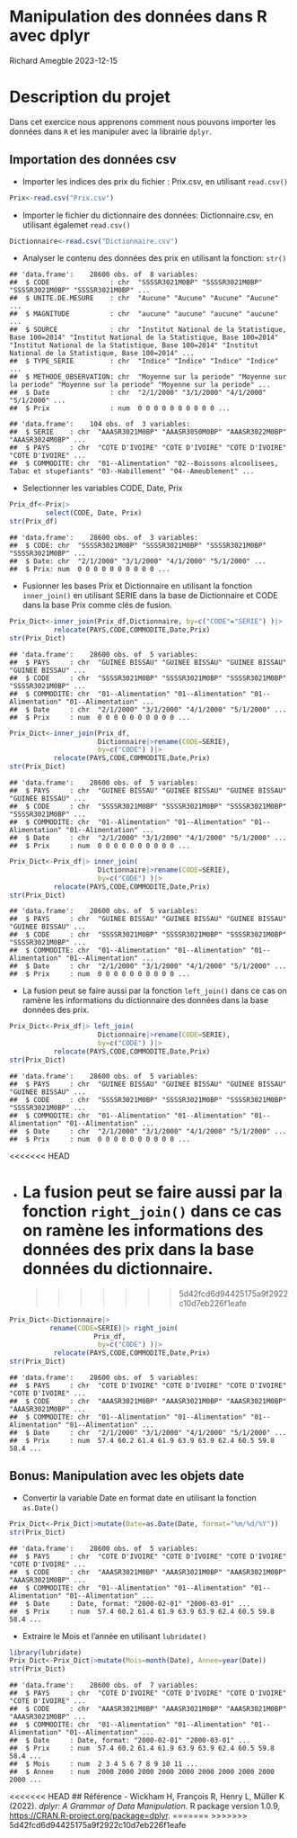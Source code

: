 Manipulation des données dans R avec dplyr
================
Richard Amegble
2023-12-15

# Description du projet

Dans cet exercice nous apprenons comment nous pouvons importer les
données dans `R` et les manipuler avec la librairie `dplyr`.

## Importation des données csv

- Importer les indices des prix du fichier : Prix.csv, en utilisant
  `read.csv()`

``` r
Prix<-read.csv("Prix.csv")
```

- Importer le fichier du dictionnaire des données: Dictionnaire.csv, en
  utilisant égalemet `read.csv()`

``` r
Dictionnaire<-read.csv("Dictionnaire.csv")
```

- Analyser le contenu des données des prix en utilisant la fonction:
  `str()`

<!-- -->

    ## 'data.frame':    28600 obs. of  8 variables:
    ##  $ CODE               : chr  "SSSSR3021M0BP" "SSSSR3021M0BP" "SSSSR3021M0BP" "SSSSR3021M0BP" ...
    ##  $ UNITE.DE.MESURE    : chr  "Aucune" "Aucune" "Aucune" "Aucune" ...
    ##  $ MAGNITUDE          : chr  "aucune" "aucune" "aucune" "aucune" ...
    ##  $ SOURCE             : chr  "Institut National de la Statistique, Base 100=2014" "Institut National de la Statistique, Base 100=2014" "Institut National de la Statistique, Base 100=2014" "Institut National de la Statistique, Base 100=2014" ...
    ##  $ TYPE_SERIE         : chr  "Indice" "Indice" "Indice" "Indice" ...
    ##  $ METHODE_OBSERVATION: chr  "Moyenne sur la periode" "Moyenne sur la periode" "Moyenne sur la periode" "Moyenne sur la periode" ...
    ##  $ Date               : chr  "2/1/2000" "3/1/2000" "4/1/2000" "5/1/2000" ...
    ##  $ Prix               : num  0 0 0 0 0 0 0 0 0 0 ...

    ## 'data.frame':    104 obs. of  3 variables:
    ##  $ SERIE    : chr  "AAASR3021M0BP" "AAASR3050M0BP" "AAASR3022M0BP" "AAASR3024M0BP" ...
    ##  $ PAYS     : chr  "COTE D'IVOIRE" "COTE D'IVOIRE" "COTE D'IVOIRE" "COTE D'IVOIRE" ...
    ##  $ COMMODITE: chr  "01--Alimentation" "02--Boissons alcoolisees, Tabac et stupefiants" "03--Habillement" "04--Ameublement" ...

- Selectionner les variables CODE, Date, Prix

``` r
Prix_df<-Prix|>
         select(CODE, Date, Prix)
str(Prix_df)
```

    ## 'data.frame':    28600 obs. of  3 variables:
    ##  $ CODE: chr  "SSSSR3021M0BP" "SSSSR3021M0BP" "SSSSR3021M0BP" "SSSSR3021M0BP" ...
    ##  $ Date: chr  "2/1/2000" "3/1/2000" "4/1/2000" "5/1/2000" ...
    ##  $ Prix: num  0 0 0 0 0 0 0 0 0 0 ...

- Fusionner les bases Prix et Dictionnaire en utilisant la fonction
  `inner_join()` en utilisant SERIE dans la base de Dictionnaire et CODE
  dans la base Prix comme clés de fusion.

``` r
Prix_Dict<-inner_join(Prix_df,Dictionnaire, by=c("CODE"="SERIE") )|>
           relocate(PAYS,CODE,COMMODITE,Date,Prix)
str(Prix_Dict)
```

    ## 'data.frame':    28600 obs. of  5 variables:
    ##  $ PAYS     : chr  "GUINEE BISSAU" "GUINEE BISSAU" "GUINEE BISSAU" "GUINEE BISSAU" ...
    ##  $ CODE     : chr  "SSSSR3021M0BP" "SSSSR3021M0BP" "SSSSR3021M0BP" "SSSSR3021M0BP" ...
    ##  $ COMMODITE: chr  "01--Alimentation" "01--Alimentation" "01--Alimentation" "01--Alimentation" ...
    ##  $ Date     : chr  "2/1/2000" "3/1/2000" "4/1/2000" "5/1/2000" ...
    ##  $ Prix     : num  0 0 0 0 0 0 0 0 0 0 ...

``` r
Prix_Dict<-inner_join(Prix_df,
                      Dictionnaire|>rename(CODE=SERIE), 
                      by=c("CODE") )|>
           relocate(PAYS,CODE,COMMODITE,Date,Prix)
str(Prix_Dict)
```

    ## 'data.frame':    28600 obs. of  5 variables:
    ##  $ PAYS     : chr  "GUINEE BISSAU" "GUINEE BISSAU" "GUINEE BISSAU" "GUINEE BISSAU" ...
    ##  $ CODE     : chr  "SSSSR3021M0BP" "SSSSR3021M0BP" "SSSSR3021M0BP" "SSSSR3021M0BP" ...
    ##  $ COMMODITE: chr  "01--Alimentation" "01--Alimentation" "01--Alimentation" "01--Alimentation" ...
    ##  $ Date     : chr  "2/1/2000" "3/1/2000" "4/1/2000" "5/1/2000" ...
    ##  $ Prix     : num  0 0 0 0 0 0 0 0 0 0 ...

``` r
Prix_Dict<-Prix_df|> inner_join(
                      Dictionnaire|>rename(CODE=SERIE), 
                      by=c("CODE") )|>
           relocate(PAYS,CODE,COMMODITE,Date,Prix)
str(Prix_Dict)
```

    ## 'data.frame':    28600 obs. of  5 variables:
    ##  $ PAYS     : chr  "GUINEE BISSAU" "GUINEE BISSAU" "GUINEE BISSAU" "GUINEE BISSAU" ...
    ##  $ CODE     : chr  "SSSSR3021M0BP" "SSSSR3021M0BP" "SSSSR3021M0BP" "SSSSR3021M0BP" ...
    ##  $ COMMODITE: chr  "01--Alimentation" "01--Alimentation" "01--Alimentation" "01--Alimentation" ...
    ##  $ Date     : chr  "2/1/2000" "3/1/2000" "4/1/2000" "5/1/2000" ...
    ##  $ Prix     : num  0 0 0 0 0 0 0 0 0 0 ...

- La fusion peut se faire aussi par la fonction `left_join()` dans ce
  cas on ramène les informations du dictionnaire des données dans la
  base données des prix.

``` r
Prix_Dict<-Prix_df|> left_join(
                      Dictionnaire|>rename(CODE=SERIE), 
                      by=c("CODE") )|>
           relocate(PAYS,CODE,COMMODITE,Date,Prix)
str(Prix_Dict)
```

    ## 'data.frame':    28600 obs. of  5 variables:
    ##  $ PAYS     : chr  "GUINEE BISSAU" "GUINEE BISSAU" "GUINEE BISSAU" "GUINEE BISSAU" ...
    ##  $ CODE     : chr  "SSSSR3021M0BP" "SSSSR3021M0BP" "SSSSR3021M0BP" "SSSSR3021M0BP" ...
    ##  $ COMMODITE: chr  "01--Alimentation" "01--Alimentation" "01--Alimentation" "01--Alimentation" ...
    ##  $ Date     : chr  "2/1/2000" "3/1/2000" "4/1/2000" "5/1/2000" ...
    ##  $ Prix     : num  0 0 0 0 0 0 0 0 0 0 ...

\<\<\<\<\<\<\< HEAD

- # La fusion peut se faire aussi par la fonction `right_join()` dans ce cas on ramène les informations des données des prix dans la base données du dictionnaire.

  > > > > > > > 5d42fcd6d94425175a9f2922c10d7eb226f1eafe

``` r
Prix_Dict<-Dictionnaire|>
          rename(CODE=SERIE)|> right_join(
                     Prix_df, 
                      by=c("CODE") )|>
           relocate(PAYS,CODE,COMMODITE,Date,Prix)
str(Prix_Dict)
```

    ## 'data.frame':    28600 obs. of  5 variables:
    ##  $ PAYS     : chr  "COTE D'IVOIRE" "COTE D'IVOIRE" "COTE D'IVOIRE" "COTE D'IVOIRE" ...
    ##  $ CODE     : chr  "AAASR3021M0BP" "AAASR3021M0BP" "AAASR3021M0BP" "AAASR3021M0BP" ...
    ##  $ COMMODITE: chr  "01--Alimentation" "01--Alimentation" "01--Alimentation" "01--Alimentation" ...
    ##  $ Date     : chr  "2/1/2000" "3/1/2000" "4/1/2000" "5/1/2000" ...
    ##  $ Prix     : num  57.4 60.2 61.4 61.9 63.9 63.9 62.4 60.5 59.8 58.4 ...

## Bonus: Manipulation avec les objets date

- Convertir la variable Date en format date en utilisant la fonction
  `as.Date()`

``` r
Prix_Dict<-Prix_Dict|>mutate(Date=as.Date(Date, format="%m/%d/%Y"))
str(Prix_Dict)
```

    ## 'data.frame':    28600 obs. of  5 variables:
    ##  $ PAYS     : chr  "COTE D'IVOIRE" "COTE D'IVOIRE" "COTE D'IVOIRE" "COTE D'IVOIRE" ...
    ##  $ CODE     : chr  "AAASR3021M0BP" "AAASR3021M0BP" "AAASR3021M0BP" "AAASR3021M0BP" ...
    ##  $ COMMODITE: chr  "01--Alimentation" "01--Alimentation" "01--Alimentation" "01--Alimentation" ...
    ##  $ Date     : Date, format: "2000-02-01" "2000-03-01" ...
    ##  $ Prix     : num  57.4 60.2 61.4 61.9 63.9 63.9 62.4 60.5 59.8 58.4 ...

- Extraire le Mois et l’année en utilisant `lubridate()`

``` r
library(lubridate)
Prix_Dict<-Prix_Dict|>mutate(Mois=month(Date), Annee=year(Date))
str(Prix_Dict)
```

    ## 'data.frame':    28600 obs. of  7 variables:
    ##  $ PAYS     : chr  "COTE D'IVOIRE" "COTE D'IVOIRE" "COTE D'IVOIRE" "COTE D'IVOIRE" ...
    ##  $ CODE     : chr  "AAASR3021M0BP" "AAASR3021M0BP" "AAASR3021M0BP" "AAASR3021M0BP" ...
    ##  $ COMMODITE: chr  "01--Alimentation" "01--Alimentation" "01--Alimentation" "01--Alimentation" ...
    ##  $ Date     : Date, format: "2000-02-01" "2000-03-01" ...
    ##  $ Prix     : num  57.4 60.2 61.4 61.9 63.9 63.9 62.4 60.5 59.8 58.4 ...
    ##  $ Mois     : num  2 3 4 5 6 7 8 9 10 11 ...
    ##  $ Annee    : num  2000 2000 2000 2000 2000 2000 2000 2000 2000 2000 ...

\<\<\<\<\<\<\< HEAD \## Référence - Wickham H, François R, Henry L,
Müller K (2022). *dplyr: A Grammar of Data Manipulation*. R package
version 1.0.9, <https://CRAN.R-project.org/package=dplyr>. =======
\>\>\>\>\>\>\> 5d42fcd6d94425175a9f2922c10d7eb226f1eafe
